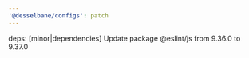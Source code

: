 ```yaml
---
'@desselbane/configs': patch
---
```


deps: [minor|dependencies] Update package @eslint/js from 9.36.0 to 9.37.0

